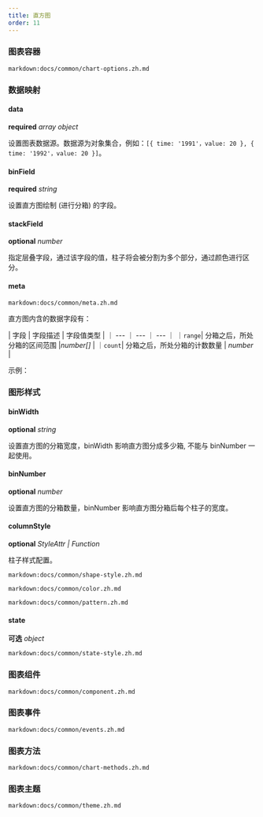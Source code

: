 ```yaml
---
title: 直方图
order: 11
---
```


### 图表容器

`markdown:docs/common/chart-options.zh.md`

### 数据映射

#### data

<description>**required** _array object_</description>

设置图表数据源。数据源为对象集合，例如：`[{ time: '1991'，value: 20 }, { time: '1992'，value: 20 }]`。

#### binField 

<description>**required** _string_</description>

设置直方图绘制 (进行分箱) 的字段。

#### stackField

<description>**optional** _number_</description>

指定层叠字段，通过该字段的值，柱子将会被分割为多个部分，通过颜色进行区分。

#### meta

`markdown:docs/common/meta.zh.md`

直方图内含的数据字段有：

| 字段 | 字段描述 | 字段值类型 |
｜ --- ｜ --- ｜ --- ｜
｜`range`| 分箱之后，所处分箱的区间范围 |_number[]_ |
｜`count`| 分箱之后，所处分箱的计数数量 | _number_ |

示例：

<playground path="more-plots/histogram/demo/binWidth.ts" rid="histogram-meta"></playground>

### 图形样式

#### binWidth

<description>**optional** _string_</description>

设置直方图的分箱宽度，binWidth 影响直方图分成多少箱, 不能与 binNumber 一起使用。

#### binNumber

<description>**optional** _number_</description>

设置直方图的分箱数量，binNumber 影响直方图分箱后每个柱子的宽度。

#### columnStyle

<description>**optional** _StyleAttr | Function_</description>

柱子样式配置。

`markdown:docs/common/shape-style.zh.md`

`markdown:docs/common/color.zh.md`

`markdown:docs/common/pattern.zh.md`

#### state

<description>**可选** _object_</description>

`markdown:docs/common/state-style.zh.md`

### 图表组件

`markdown:docs/common/component.zh.md`

### 图表事件

`markdown:docs/common/events.zh.md`

### 图表方法

`markdown:docs/common/chart-methods.zh.md`

### 图表主题

`markdown:docs/common/theme.zh.md`
